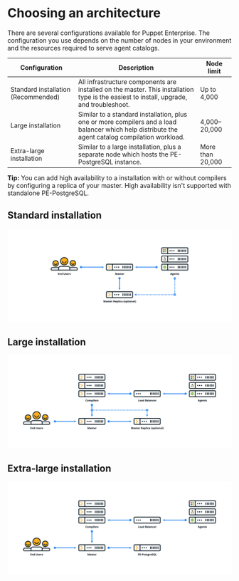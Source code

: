 # Choosing an architecture

There are several configurations available for Puppet Enterprise. The configuration you use depends on the number of nodes in your environment and the resources required to serve agent catalogs.

|Configuration|Description|Node limit|
|-------------|-----------|----------|
|Standard installation \(Recommended\)|All infrastructure components are installed on the master. This installation type is the easiest to install, upgrade, and troubleshoot.|Up to 4,000|
|Large installation|Similar to a standard installation, plus one or more compilers and a load balancer which help distribute the agent catalog compilation workload.|4,000–20,000|
|Extra-large installation|Similar to a large installation, plus a separate node which hosts the PE-PostgreSQL instance.|More than 20,000|

**Tip:** You can add high availability to a installation with or without compilers by configuring a replica of your master. High availability isn't supported with standalone PE-PostgreSQL.

## Standard installation

![Graphic showing the standard reference architecture, where end users interact with a single master, and the master interacts with multiple agents.](standard.png)

## Large installation

![Graphic showing a large reference architecture, where end users interact with a single master. The master interacts with multiple compilers and multiple agents.](large.png)

## Extra-large installation

![Graphic showing an extra-large reference architecture, where end users interact with a single master. The master interacts with multiple compilers, multiple agents, and a standalone PE-PostgreSQL node.](xl.png)


